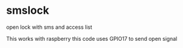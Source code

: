 # smslock
open lock with sms and access list

This works with raspberry 
this code uses GPIO17 to send open signal
